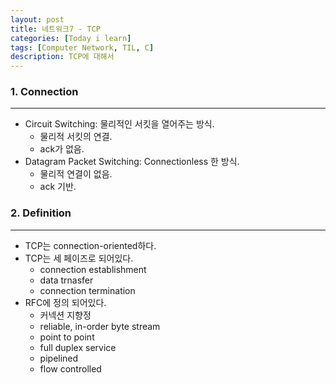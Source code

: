 ```yaml
---
layout: post
title: 네트워크7 - TCP
categories: [Today i learn]
tags: [Computer Network, TIL, C]
description: TCP에 대해서
---
```


### 1. Connection

---

- Circuit Switching: 물리적인 서킷을 열어주는 방식.
  - 물리적 서킷의 연결.
  - ack가 없음.
- Datagram Packet Switching: Connectionless 한 방식.
  - 물리적 연결이 없음.
  - ack 기반.

### 2. Definition

---

- TCP는 connection-oriented하다.
- TCP는 세 페이즈로 되어있다.
  - connection establishment
  - data trnasfer
  - connection termination
- RFC에 정의 되어있다.
  - 커넥션 지향정
  - reliable, in-order byte stream
  - point to point
  - full duplex service
  - pipelined
  - flow controlled

